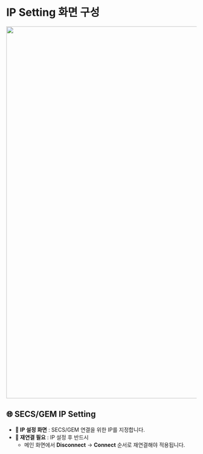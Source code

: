 # IP Setting 화면 구성

<p align="center">
  <img width="1546" height="982" alt="image" src="https://github.com/user-attachments/assets/5c2c8619-0b30-4f60-a076-5f019576177a" />
</p>

## 🌐 SECS/GEM IP Setting

- **🔧 IP 설정 화면** : SECS/GEM 연결을 위한 IP를 지정합니다.  
- **🔄 재연결 필요** : IP 설정 후 반드시  
  - 메인 화면에서 **Disconnect** → **Connect** 순서로 재연결해야 적용됩니다.  

